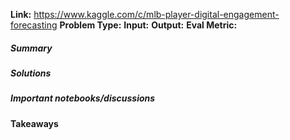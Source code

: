 **Link:** https://www.kaggle.com/c/mlb-player-digital-engagement-forecasting
**Problem Type:** 
**Input:** 
**Output:** 
**Eval Metric:** 
##### Summary
##### Solutions

##### Important notebooks/discussions

#### Takeaways